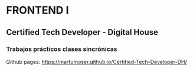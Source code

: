# FRONTEND I
## Certified Tech Developer - Digital House
### Trabajos prácticos clases sincrónicas


Github pages: https://martumoser.github.io/Certified-Tech-Developer-DH/
